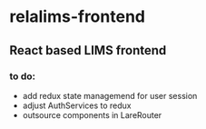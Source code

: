 # relalims-frontend

## React based LIMS frontend 

### to do:
 * add redux state managemend for user session
 * adjust AuthServices to redux
 * outsource components in LareRouter